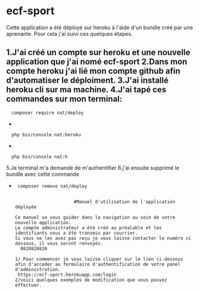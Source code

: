 # ecf-sport

Cette application a été déployé sur heroku à l'aide d'un bundle créé par une aprenante. Pour cela j'ai suivi ces quelques étapes.

1.J'ai créé un compte sur heroku et une nouvelle application que j'ai nomé ecf-sport 
2.Dans mon compte heroku j'ai lié mon compte github afin d'automatiser le déploiment.
3.J'ai installé heroku cli sur ma machine.
4.J'ai tapé ces commandes sur mon terminal: 
-
    
      composer require nat/deploy
-      
      
      php bin/console nat:heroku
 -     
      
      php bin/console nat:h
      
 5.Je terminal m'a demandé de m'authentifier
 6.j'ai ensuite supprimé le bundle avec cette commande 
 
-      composer remove nat/deploy
      
      
                            #Manuel d'utilisation de l'application déployée
      
      Ce manuel va vous guider dans la navigation au sein de votre nouvelle application. 
      Le compte administrateur a été créé au préalable et les identifiants vous a été transmis par courrier. 
      Si vous ne les avez pas reçu je vous laisse contacter le numéro ci dessous, il vous seront renvoyés.
        0820820820
        
      1/ Pour commencer je vous laisse cliquer sur le lien ci-dessous afin d'acceder au formulaire d'authentification de votre panel d'administration.
       https://ecf-sport.herokuapp.com/login
      2/voici quelques exemples de modification que vous pouvez effectuer.
